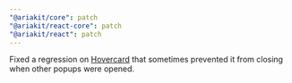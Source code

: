 ```yaml
---
"@ariakit/core": patch
"@ariakit/react-core": patch
"@ariakit/react": patch
---
```


Fixed a regression on [Hovercard](https://ariakit.org/components/hovercard) that sometimes prevented it from closing when other popups were opened.
